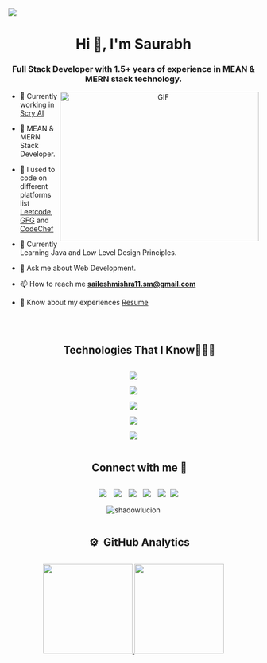 <!--horizontal divider(gradiant)-->
<img src="https://user-images.githubusercontent.com/73097560/115834477-dbab4500-a447-11eb-908a-139a6edaec5c.gif">

<h1 align="center">Hi 👋, I'm Saurabh</h1>



<h3 align="center">Full Stack Developer with 1.5+ years of experience in MEAN & MERN stack technology.</h3>


<a target="_blank" align="center">
  <img align="right" top="500" height="300" width="400" alt="GIF" src="https://media.giphy.com/media/SWoSkN6DxTszqIKEqv/giphy.gif">
</a>

- 🔭 Currently working in <a href="https://scryai.com/" target="blank">Scry AI</a>

- 🌱 MEAN & MERN Stack Developer.

- 🤝 I used to code on different platforms list <a href="https://leetcode.com/shadowlucion/">Leetcode</a>, <a href="https://auth.geeksforgeeks.org/user/saileshmishra11sm">GFG</a> and <a href="https://www.codechef.com/users/shadowlucion">CodeChef</a>

- 🌱 Currently Learning Java and Low Level Design Principles.

- 💬 Ask me about Web Development.

- 📫 How to reach me **saileshmishra11.sm@gmail.com**

- 📄 Know about my experiences <a href="https://drive.google.com/file/d/1Fa5FbBqPpZzPWpeIxfJDSXrrbRmXsGJQ/view?usp=drive_link">Resume</a>
<br/>


<!--h1 without bottom border-->
<div id="user-content-toc">
  <ul align="center">
    <summary><h2 style="display: inline-block">Technologies That I Know👨🏻‍💻</h2></summary>
  </ul>
</div>

<p align="center">
  <a href="https://skillicons.dev">
    <img src="https://skillicons.dev/icons?i=javascript,typescript,python,java&perline=14" />
  </a>
</p>
<p align="center">
  <a href="https://skillicons.dev">
    <img src="https://skillicons.dev/icons?i=express,angular,react,nodejs,redux,nextjs,html,css,tailwindcss,bootstrap,wordpress,figma&perline=14" />
  </a>
</p>
<p align="center">
  <a href="https://skillicons.dev">
    <img src="https://skillicons.dev/icons?i=mysql,mongodb,firebase,supabase,netlify,heroku&perline=14" />
  </a>
</p>
<p align="center">
  <a href="https://skillicons.dev">
    <img src="https://skillicons.dev/icons?i=git,github,gulp,postman,&perline=14" />
  </a>
</p>
<p align="center">
  <a href="https://skillicons.dev">
    <img src="https://skillicons.dev/icons?i=ts,vscode,codepen,intelijepaat&perline=14" />
  </a>
</p>






<div id="user-content-toc">
  <ul align="center">
    <summary><h2 style="display: inline-block">Connect with me 🤝</h2></summary>
  </ul>
</div>

<p align="center">

 <div align="center"  class="icons-social" style="margin-left: 10px;">
        <a style="margin-left: 10px;"  target="_blank" href="https://www.linkedin.com/in/saurabhmishra101/">
			<img src="https://img.icons8.com/doodle/40/000000/linkedin--v2.png"></a>
        <a style="margin-left: 10px;" target="_blank" href="https://github.com/shadowlucion">
		<img src="https://img.icons8.com/doodle/40/000000/github--v1.png"></a>
	 <a style="margin-left: 10px;" target="_blank" href="https://instagram.com/shadowlucion">
			<img src="https://img.icons8.com/doodle/40/000000/instagram-new--v2.png"></a>
		<a style="margin-left: 10px;" target="_blank" href="https://twitter.com/shadowlucionX">
			<img src="https://img.icons8.com/doodle/1x/twitter-squared--v2.png" ></a>
		<a style="margin-left: 10px;" target="_blank" href="https://www.youtube.com/channel/UCXLCYEmhi9HvERs45FySPjA">
				<img src="https://img.icons8.com/doodle/1x/youtube--v2.png" ></a>
		<a style="margin-left: 5px;" target="_blank" href="https://drive.google.com/file/d/1Fa5FbBqPpZzPWpeIxfJDSXrrbRmXsGJQ/view?usp=drive_link">
					<img src="https://img.icons8.com/plasticine/0.5x/resume.png" ></a>
      </div>
</p>

<p align="center"> <img src="https://komarev.com/ghpvc/?username=shadowlucion&label=Profile%20views&color=0e75b6&style=flat" alt="shadowlucion" /> </p>




<div id="user-content-toc">
  <ul align="center">
    <summary><h2 style="display: inline-block">⚙️ &nbsp;GitHub Analytics</h2></summary>
  </ul>
</div>


<p align="center">
<a href="https://github.com/shadowlucion">
  <img height="180em" src="https://github-readme-stats-eight-theta.vercel.app/api?username=shadowlucion&show_icons=true&theme=algolia&include_all_commits=true&count_private=true"/>
  <img height="180em" src="https://github-readme-stats-eight-theta.vercel.app/api/top-langs/?username=shadowlucion&layout=compact&langs_count=8&theme=algolia"/>
</a>
</p>




